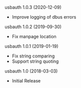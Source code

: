 usbauth 1.0.3 (2020-12-09)
  * Improve logging of dbus errors

usbauth 1.0.2 (2019-09-30)
  * Fix manpage location

usbauth 1.0.1 (2019-01-19)
  * Fix string comparing
  * Support string quoting

usbauth 1.0 (2018-03-03)
  * Initial Release
